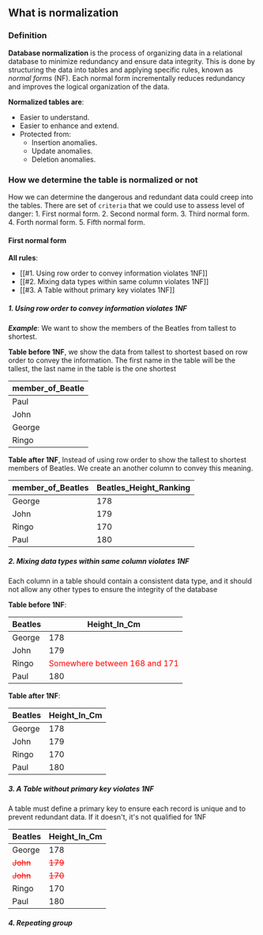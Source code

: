 ## What is normalization

### Definition

**Database normalization** is the process of organizing data in a relational database to minimize redundancy and ensure data integrity. This is done by structuring the data into tables and applying specific rules, known as *normal forms* (NF). Each normal form incrementally reduces redundancy and improves the logical organization of the data.

**Normalized tables are**:
- Easier to understand. 
- Easier to enhance and extend.
- Protected from:
	- Insertion anomalies.
	- Update anomalies.
	- Deletion anomalies.

### How we determine the table is normalized or not

How we can determine the dangerous and redundant data could creep into the tables. There are set of `criteria` that we could use to assess level of danger:
	1. First normal form.
	2. Second normal form.
	3. Third normal form.
	4. Forth normal form.
	5. Fifth normal form.

#### First normal form

**All rules**:
- [[#1. Using row order to convey information violates 1NF]]
- [[#2. Mixing data types within same column violates 1NF]]
- [[#3. A Table without primary key violates 1NF]]

##### 1. Using row order to convey information violates 1NF

***Example***: We want to show the members of the Beatles from tallest to shortest.

**Table before 1NF**, we show the data from tallest to shortest based on row order to convey the information. The first name in the table will be the tallest, the last name in the table is the one shortest

| member_of_Beatle |
| ---------------- |
| Paul             |
| John             |
| George           |
| Ringo            |
**Table after 1NF**, Instead of using row order to show the tallest to shortest members of Beatles. We create an another column to convey this meaning.

| member_of_Beatles | Beatles_Height_Ranking |
| ----------------- | ---------------------- |
| George            | 178                    |
| John              | 179                    |
| Ringo             | 170                    |
| Paul              | 180                    |

##### 2. Mixing data types within same column violates 1NF

Each column in a table should contain a consistent data type, and it should not allow any other types to ensure the integrity of the database

**Table before 1NF**:


| Beatles | Height_In_Cm                                           |
| ------- | ------------------------------------------------------ |
| George  | 178                                                    |
| John    | 179                                                    |
| Ringo   | <font color="red">Somewhere between 168 and 171</font> |
| Paul    | 180                                                    |

**Table after 1NF**:

| Beatles | Height_In_Cm |
| ------- | ------------ |
| George  | 178          |
| John    | 179          |
| Ringo   | 170          |
| Paul    | 180          |
##### 3. A Table without primary key violates 1NF

A table must define a primary key to ensure each record is unique and to prevent redundant data. If it doesn't, it's not qualified for 1NF

| Beatles                           | Height_In_Cm                     |
| --------------------------------- | -------------------------------- |
| George                            | 178                              |
| <font color="red">~~John~~</font> | <font color="red">~~179~~</font> |
| <font color="red">~~John~~</font> | <font color="red">~~170~~</font> |
| Ringo                             | 170                              |
| Paul                              | 180                              |

##### 4. Repeating group

